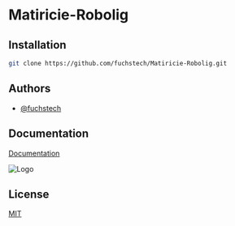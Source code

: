 # Matiricie-Robolig

## Installation



```bash
git clone https://github.com/fuchstech/Matiricie-Robolig.git
```
    
## Authors

- [@fuchstech](https://www.github.com/fuchstech)


## Documentation

[Documentation](https://linktodocumentation)


![Logo](https://www.matiricie.com/wp-content/uploads/2022/04/Matiricie-LOGO-1-2000x2384.png)


## License

[MIT](https://choosealicense.com/licenses/mit/)
